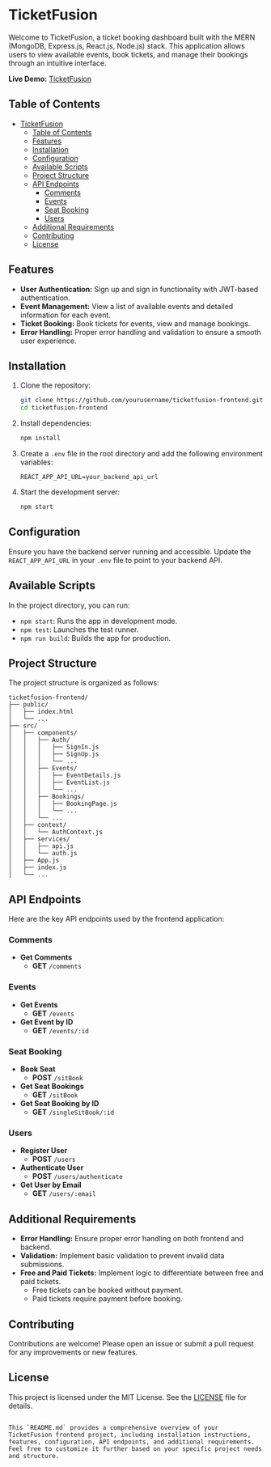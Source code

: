 
# TicketFusion

Welcome to TicketFusion, a ticket booking dashboard built with the MERN (MongoDB, Express.js, React.js, Node.js) stack. This application allows users to view available events, book tickets, and manage their bookings through an intuitive interface. 

**Live Demo:** [TicketFusion](https://ticketfusion-ui.vercel.app/)

## Table of Contents
- [TicketFusion](#ticketfusion)
  - [Table of Contents](#table-of-contents)
  - [Features](#features)
  - [Installation](#installation)
  - [Configuration](#configuration)
  - [Available Scripts](#available-scripts)
  - [Project Structure](#project-structure)
  - [API Endpoints](#api-endpoints)
    - [Comments](#comments)
    - [Events](#events)
    - [Seat Booking](#seat-booking)
    - [Users](#users)
  - [Additional Requirements](#additional-requirements)
  - [Contributing](#contributing)
  - [License](#license)

## Features

- **User Authentication:** Sign up and sign in functionality with JWT-based authentication.
- **Event Management:** View a list of available events and detailed information for each event.
- **Ticket Booking:** Book tickets for events, view and manage bookings.
- **Error Handling:** Proper error handling and validation to ensure a smooth user experience.

## Installation

1. Clone the repository:
   ```bash
   git clone https://github.com/yourusername/ticketfusion-frontend.git
   cd ticketfusion-frontend
   ```

2. Install dependencies:
   ```bash
   npm install
   ```

3. Create a `.env` file in the root directory and add the following environment variables:
   ```env
   REACT_APP_API_URL=your_backend_api_url
   ```

4. Start the development server:
   ```bash
   npm start
   ```

## Configuration

Ensure you have the backend server running and accessible. Update the `REACT_APP_API_URL` in your `.env` file to point to your backend API.

## Available Scripts

In the project directory, you can run:

- `npm start`: Runs the app in development mode.
- `npm test`: Launches the test runner.
- `npm run build`: Builds the app for production.

## Project Structure

The project structure is organized as follows:

```plaintext
ticketfusion-frontend/
├── public/
│   ├── index.html
│   └── ...
├── src/
│   ├── components/
│   │   ├── Auth/
│   │   │   ├── SignIn.js
│   │   │   ├── SignUp.js
│   │   │   └── ...
│   │   ├── Events/
│   │   │   ├── EventDetails.js
│   │   │   ├── EventList.js
│   │   │   └── ...
│   │   ├── Bookings/
│   │   │   ├── BookingPage.js
│   │   │   └── ...
│   │   └── ...
│   ├── context/
│   │   └── AuthContext.js
│   ├── services/
│   │   ├── api.js
│   │   └── auth.js
│   ├── App.js
│   ├── index.js
│   └── ...
```

## API Endpoints

Here are the key API endpoints used by the frontend application:

### Comments
- **Get Comments**
  - **GET** `/comments`

### Events
- **Get Events**
  - **GET** `/events`
- **Get Event by ID**
  - **GET** `/events/:id`

### Seat Booking
- **Book Seat**
  - **POST** `/sitBook`
- **Get Seat Bookings**
  - **GET** `/sitBook`
- **Get Seat Booking by ID**
  - **GET** `/singleSitBook/:id`

### Users
- **Register User**
  - **POST** `/users`
- **Authenticate User**
  - **POST** `/users/authenticate`
- **Get User by Email**
  - **GET** `/users/:email`

## Additional Requirements

- **Error Handling:** Ensure proper error handling on both frontend and backend.
- **Validation:** Implement basic validation to prevent invalid data submissions.
- **Free and Paid Tickets:** Implement logic to differentiate between free and paid tickets.
  - Free tickets can be booked without payment.
  - Paid tickets require payment before booking.

## Contributing

Contributions are welcome! Please open an issue or submit a pull request for any improvements or new features.

## License

This project is licensed under the MIT License. See the [LICENSE](LICENSE) file for details.
```

This `README.md` provides a comprehensive overview of your TicketFusion frontend project, including installation instructions, features, configuration, API endpoints, and additional requirements. Feel free to customize it further based on your specific project needs and structure.